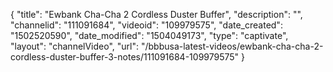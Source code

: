 {
    "title": "Ewbank Cha-Cha 2 Cordless Duster Buffer",
    "description": "",
    "channelid": "111091684",
    "videoid": "109979575",
    "date_created": "1502520590",
    "date_modified": "1504049173",
    "type": "captivate",
    "layout": "channelVideo",
    "url": "\/bbbusa-latest-videos\/ewbank-cha-cha-2-cordless-duster-buffer-3-notes\/111091684-109979575"
}